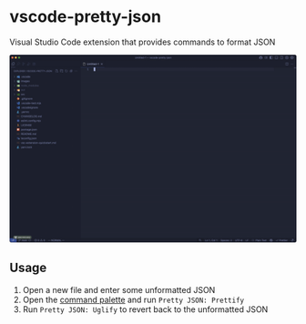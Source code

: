 # vscode-pretty-json

Visual Studio Code extension that provides commands to format JSON

![Demo](demo.gif)

## Usage

1. Open a new file and enter some unformatted JSON
1. Open the [command palette](https://code.visualstudio.com/docs/getstarted/userinterface#_command-palette) and run `Pretty JSON: Prettify`
1. Run `Pretty JSON: Uglify` to revert back to the unformatted JSON
